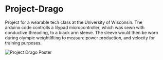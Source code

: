 # Project-Drago
Project for a wearable tech class at the University of Wisconsin. The arduino code controlls a lilypad microcontroller, which was sewn with conductive threading, to a black arm sleeve. The sleeve would then be worn during olympic weightlifting to measure power production, and velocity for training purposes.



![Project Drago Poster](https://github.com/KevinmKrieg/Project-Drago/blob/master/Project%20Drago%20Poster.png)
